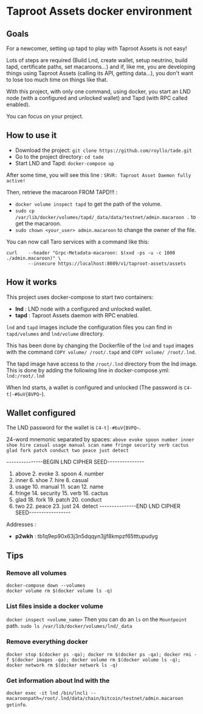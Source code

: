 # Taproot Assets docker environment

## Goals

For a newcomer, setting up tapd to play with Taproot Assets is not easy!

Lots of steps are required (Build Lnd, create wallet, setup neutrino, build tapd, certificate paths, set macaroons...) 
and if, like me, you are developing things using Taproot Assets (calling its API, getting data...), you don't want to 
lose too much time on things like that.

With this project, with only one command, using docker, you start an LND node (with a configured and unlocked wallet)
and Tapd (with RPC called enabled).

You can focus on your project.

## How to use it

- Download the project: `git clone https://github.com/royllo/tade.git`
- Go to the project directory: `cd tade`
- Start LND and Tapd: `docker-compose up`

After some time, you will see this line : `SRVR: Taproot Asset Daemon fully active!`

Then, retrieve the macaroon FROM TAPD!!! :
- `docker volume inspect tapd` to get the path of the volume.
- `sudo cp /var/lib/docker/volumes/tapd/_data/data/testnet/admin.macaroon .` to get the macaroon.
- `sudo chown <your_user> admin.macaroon` to change the owner of the file.

You can now call Taro services with a command like this:

```
curl    --header "Grpc-Metadata-macaroon: $(xxd -ps -u -c 1000 ./admin.macaroon)" \
        --insecure https://localhost:8089/v1/taproot-assets/assets
```

## How it works

This project uses docker-compose to start two containers:
- **lnd** : LND node with a configured and unlocked wallet.
- **tapd** : Taproot Assets daemon with RPC enabled.

`lnd` and `tapd` images include the configuration files you can find in `tapd/volumes` and `lnd/volume` directory.

This has been done by changing the Dockerfile of the `lnd` and `tapd` images with the command `COPY volume/ /root/.tapd`
and `COPY volume/ /root/.lnd`.

The tapd image have access to the `/root/.lnd` directory from the lnd image. This is done by adding the following line 
in docker-compose.yml: `lnd:/root/.lnd`

When lnd starts, a wallet is configured and unlocked (The password is `C4-t]-#6uV{BVPQ~`).

## Wallet configured

The LND password for the wallet is `C4-t]-#6uV{BVPQ~`.

24-word mnemonic separated by spaces: `above evoke spoon number inner shoe hire casual usage manual scan name fringe security verb cactus glad fork patch conduct two peace just detect`

---------------BEGIN LND CIPHER SEED---------------

1. above 2. evoke 3. spoon 4. number
5. inner 6. shoe 7. hire 8. casual
9. usage 10. manual 11. scan 12. name
13. fringe 14. security 15. verb 16. cactus
17. glad 18. fork 19. patch 20. conduct
21. two 22. peace 23. just 24. detect
---------------END LND CIPHER SEED-----------------

Addresses :

- **p2wkh** : tb1q9ep90x63j3n5dqqyn3jjf8kmpzf65tttupudyg

## Tips

### Remove all volumes
```
docker-compose down --volumes
docker volume rm $(docker volume ls -q)
```

### List files inside a docker volume
`docker inspect <volume_name>`
Then you can do an `ls` on the `Mountpoint` path.
`sudo ls /var/lib/docker/volumes/lnd/_data`

### Remove everything docker
`docker stop $(docker ps -qa); docker rm $(docker ps -qa); docker rmi -f $(docker images -qa); docker volume rm $(docker volume ls -q); docker network rm $(docker network ls -q)`


### Get information about lnd with the
`docker exec -it lnd /bin/lncli --macaroonpath=/root/.lnd/data/chain/bitcoin/testnet/admin.macaroon getinfo`.

